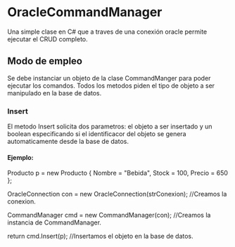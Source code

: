 # OracleCommandManager
Una simple clase en C# que a traves de una conexión oracle permite ejecutar el CRUD completo.

## Modo de empleo
Se debe instanciar un objeto de la clase CommandManger para poder ejecutar los comandos.
Todos los metodos piden el tipo de objeto a ser manipulado en la base de datos.

### Insert
El metodo Insert solicita dos parametros: el objeto a ser insertado y un boolean especificando si el identificacor del objeto se genera automaticamente desde la base de datos.
#### Ejemplo:
  Producto p = new Producto
  {
    Nombre = "Bebida",
    Stock = 100,
    Precio = 650
  };
	
  OracleConnection con = new OracleConnection(strConexion); //Creamos la conexion.
	
  CommandManager cmd = new CommandManager(con);             //Creamos la instancia de CommandManager.
	
  return cmd.Insert<Producto>(p);                           //Insertamos el objeto en la base de datos.
	
#####
